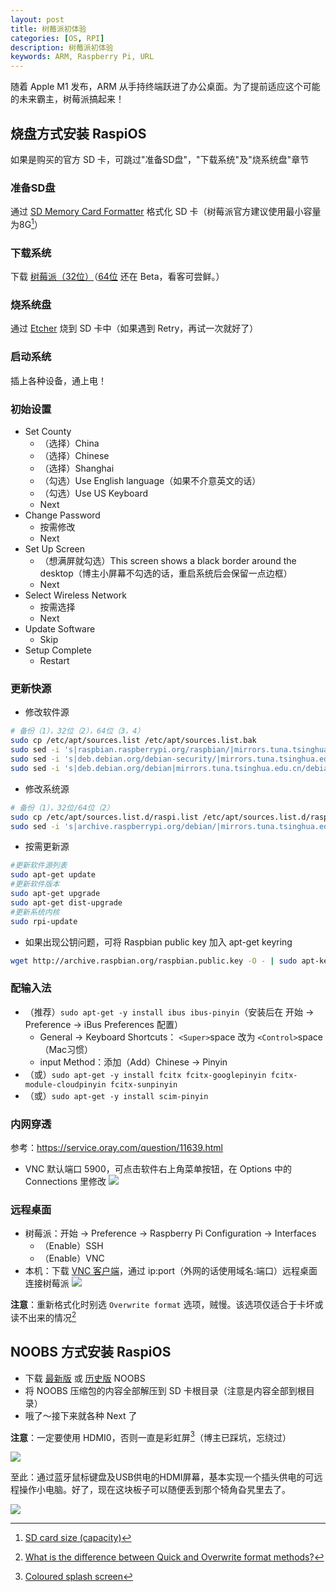 ```yaml
---
layout: post
title: 树莓派初体验
categories: [OS, RPI]
description: 树莓派初体验
keywords: ARM, Raspberry Pi, URL
---
```



随着 Apple M1 发布，ARM 从手持终端跃进了办公桌面。为了提前适应这个可能的未来霸主，树莓派搞起来！

## 烧盘方式安装 RaspiOS
如果是购买的官方 SD 卡，可跳过"准备SD盘"，"下载系统"及"烧系统盘"章节

### 准备SD盘
通过 [SD Memory Card Formatter](https://www.sdcard.org/downloads/formatter/) 格式化 SD 卡（树莓派官方建议使用最小容量为8G[^1]）

### 下载系统
下载 [树莓派（32位）](http://downloads.raspberrypi.org/raspios_full_armhf/images/?C=M;O=D)（[64位](http://downloads.raspberrypi.org/raspios_arm64/images/?C=M;O=D) 还在 Beta，看客可尝鲜。）

### 烧系统盘
通过 [Etcher](https://www.etcher.net/download/) 烧到 SD 卡中（如果遇到 Retry，再试一次就好了）

### 启动系统
插上各种设备，通上电！

### 初始设置
- Set County
  - （选择）China
  - （选择）Chinese
  - （选择）Shanghai
  - （勾选）Use English language（如果不介意英文的话）
  - （勾选）Use US Keyboard
  - Next
- Change Password
  - 按需修改
  - Next
- Set Up Screen
  - （想满屏就勾选）This screen shows a black border around the desktop（博主小屏幕不勾选的话，重启系统后会保留一点边框）
  - Next
- Select Wireless Network
  - 按需选择
  - Next
- Update Software
  - Skip
- Setup Complete
  - Restart

### 更新快源
- 修改软件源
```bash
# 备份（1），32位（2），64位（3，4）
sudo cp /etc/apt/sources.list /etc/apt/sources.list.bak
sudo sed -i 's|raspbian.raspberrypi.org/raspbian/|mirrors.tuna.tsinghua.edu.cn/raspbian/raspbian/|g' /etc/apt/sources.list
sudo sed -i 's|deb.debian.org/debian-security/|mirrors.tuna.tsinghua.edu.cn/debian-security/|g' /etc/apt/sources.list
sudo sed -i 's|deb.debian.org/debian|mirrors.tuna.tsinghua.edu.cn/debian/|g' /etc/apt/sources.list
```
- 修改系统源
```bash
# 备份（1），32位/64位（2）
sudo cp /etc/apt/sources.list.d/raspi.list /etc/apt/sources.list.d/raspi.list.bak
sudo sed -i 's|archive.raspberrypi.org/debian/|mirrors.tuna.tsinghua.edu.cn/raspberrypi/|g' /etc/apt/sources.list.d/raspi.list
```
- 按需更新源
```bash
#更新软件源列表
sudo apt-get update
#更新软件版本
sudo apt-get upgrade
sudo apt-get dist-upgrade
#更新系统内核
sudo rpi-update
```
- 如果出现公钥问题，可将 Raspbian public key 加入 apt-get keyring
```bash
wget http://archive.raspbian.org/raspbian.public.key -O - | sudo apt-key add -
```

### 配输入法
- （推荐）`sudo apt-get -y install ibus ibus-pinyin`（安装后在 开始 -> Preference -> iBus Preferences 配置）
  - General -> Keyboard Shortcuts： `<Super>`space 改为 `<Control>`space（Mac习惯）
  - input Method：添加（Add）Chinese -> Pinyin
- （或）`sudo apt-get -y install fcitx fcitx-googlepinyin fcitx-module-cloudpinyin fcitx-sunpinyin`
- （或）`sudo apt-get -y install scim-pinyin`

### 内网穿透
参考：https://service.oray.com/question/11639.html
- VNC 默认端口 5900，可点击软件右上角菜单按钮，在 Options 中的 Connections 里修改
![](/images/posts/2020/11/WX20201126-223002@2x.png)

### 远程桌面
- 树莓派：开始 -> Preference -> Raspberry Pi Configuration -> Interfaces
  - （Enable）SSH
  - （Enable）VNC
- 本机：下载 [VNC 客户端](https://www.realvnc.com/en/connect/download/viewer/)，通过 ip:port（外网的话使用域名:端口）远程桌面连接树莓派
![](/images/posts/2020/11/WX20201127-180627@2x.png)

**注意**：重新格式化时别选 `Overwrite format` 选项，贼慢。该选项仅适合于卡坏或读不出来的情况[^2]

## NOOBS 方式安装 RaspiOS
- 下载 [最新版](https://www.raspberrypi.org/downloads/noobs/) 或 [历史版](http://downloads.raspberrypi.org/NOOBS/images/?C=M;O=D) NOOBS
- 将 NOOBS 压缩包的内容全部解压到 SD 卡根目录（注意是内容全部到根目录）
- 哦了～接下来就各种 Next 了

**注意**：一定要使用 HDMI0，否则一直是彩虹屏[^3]（博主已踩坑，忘绕过）

![](/images/posts/2020/11/Debug-screen.jpg)

至此：通过蓝牙鼠标键盘及USB供电的HDMI屏幕，基本实现一个插头供电的可远程操作小电脑。好了，现在这块板子可以随便丢到那个犄角旮旯里去了。

![](/images/posts/2020/11/WechatIMG52.jpeg)

[^1]:[SD card size (capacity)](https://www.raspberrypi.org/documentation/installation/sd-cards.md)
[^2]:[What is the difference between Quick and Overwrite format methods?](https://www.sdcard.org/downloads/formatter/faq/#faq13)
[^3]:[Coloured splash screen](https://elinux.org/R-Pi_Troubleshooting)

